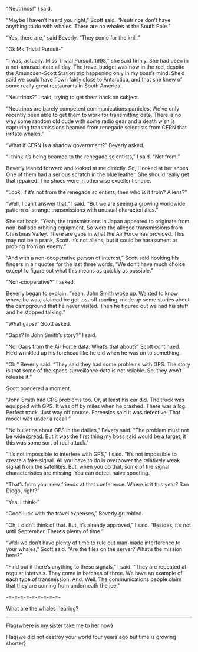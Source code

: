 "Neutrinos!" I said. 

“Maybe I haven’t heard you right,” Scott said. “Neutrinos don’t have anything to do with whales. There are no whales at the South Pole.”

“Yes, there are,” said Beverly. “They come for the krill.”

“Ok Ms Trivial Pursuit-”

“I was, actually. Miss Trivial Pursuit. 1998,” she said firmly. She had been in a not-amused state all day. The travel budget was now in the red, despite the Amundsen-Scott Station trip happening only in my boss’s mind. She’d said we could have flown fairly close to Antarctica, and that she knew of some really great restaurants in South America. 

“Neutrinos?” I said, trying to get them back on subject. 

“Neutrinos are barely competent communications particles. We’ve only recently been able to get them to work for transmitting data. There is no way some random old dude with some radio gear and a death wish is capturing transmissions beamed from renegade scientists from CERN that irritate whales.”

“What if CERN is a shadow government?” Beverly asked. 

“I think it’s being beamed to the renegade scientists,” I said. “Not from.”

Beverly leaned forward and looked at me directly. So, I looked at her shoes. One of them had a serious scratch in the blue leather. She should really get that repaired. The shoes were in otherwise excellent shape.

“Look, if it’s not from the renegade scientists, then who is it from? Aliens?” 

“Well, I can’t answer that,” I said. “But we are seeing a growing worldwide pattern of strange transmissions with unusual characteristics.” 

She sat back. “Yeah, the transmissions in Japan appeared to originate from non-ballistic orbiting equipment. So were the alleged transmissions from Christmas Valley. There are gaps in what the Air Force has provided. This may not be a prank, Scott. It’s not aliens, but it could be harassment or probing from an enemy.”

“And with a non-cooperative person of interest,” Scott said hooking his fingers in air quotes for the last three words, “We don’t have much choice except to figure out what this means as quickly as possible.”

“Non-cooperative?” I asked.

Beverly began to explain. “Yeah. John Smith woke up. Wanted to know where he was, claimed he got lost off roading, made up some stories about the campground that he never visited. Then he figured out we had his stuff and he stopped talking.”

“What gaps?” Scott asked.

“Gaps? In John Smith’s story?” I said.

“No. Gaps from the Air Force data. What’s that about?” Scott continued. He’d wrinkled up his forehead like he did when he was on to something. 

“Oh,” Beverly said. “They said they had some problems with GPS. The story is that some of the space surveillance data is not reliable. So, they won’t release it.”

Scott pondered a moment. 

“John Smith had GPS problems too. Or, at least his car did. The truck was equipped with GPS. It was off by miles when he crashed. There was a log. Perfect track. Just way off course. Forensics said it was defective. That model was under a recall.”

"No bulletins about GPS in the dailies," Bevery said. "The problem must not be widespread. But it was the first thing my boss said would be a target, it this was some sort of real attack."

“It’s not impossible to interfere with GPS,” I said. “It’s not impossible to create a fake signal. All you have to do is overpower the relatively weak signal from the satellites. But, when you do that, some of the signal characteristics are missing. You can detect naive spoofing.’

“That’s from your new friends at that conference. Where is it this year? San Diego, right?” 

“Yes, I think-” 

“Good luck with the travel expenses,” Beverly grumbled. 

“Oh, I didn’t think of that. But, it’s already approved,” I said. “Besides, it’s not until September. There’s plenty of time.” 

“Well we don’t have plenty of time to rule out man-made interference to your whales,” Scott said. “Are the files on the server? What’s the mission here?”

“Find out if there’s anything to these signals,” I said. "They are repeated at regular intervals. They come in batches of three. We have an example of each type of transmission. And. Well. The communications people claim that they are coming from underneath the ice."

-=-=-=-=-=-=-=-=-=-

What are the whales hearing?

-------


Flag{where is my sister take me to her now} 	

Flag{we did not destroy your world four years ago but time is growing shorter}





